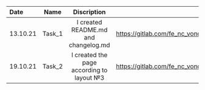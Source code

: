Date      | Name                | Discription               | Link to MR
:-------- | :---------------------: | :---------------------: | :---------------------:  
13.10.21  | Task_1 | I created README.md and changelog.md | https://gitlab.com/fe_nc_vonorezh_2021/fs_alexandra_savchenko/-/merge_requests/1
19.10.21 | Task_2 | I created the page according to layout №3 | https://gitlab.com/fe_nc_vonorezh_2021/fs_alexandra_savchenko/-/merge_requests/2
